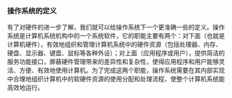 ### 操作系统的定义

有了对硬件的进一步了解，我们就可以给操作系统下一个更准确一些的定义。操作系统是计算机系统机构中的一个系统软件，它的职能主要有两个：对下面（也就是计算机硬件），有效地组织和管理计算机系统中的硬件资源（包括处理器、内存、硬盘、显示器、键盘、鼠标等各种外设）；对上面（应用程序或用户），提供简洁的服务功能接口，屏蔽硬件管理带来的差异性和复杂性，使得应用程序和用户能够灵活、方便、有效地使用计算机。为了完成这两个职能，操作系统需要在其内部实现中合理地组织计算机中的软硬件资源的使用分配和处理流程，使整个计算机系统能高效地运行。
